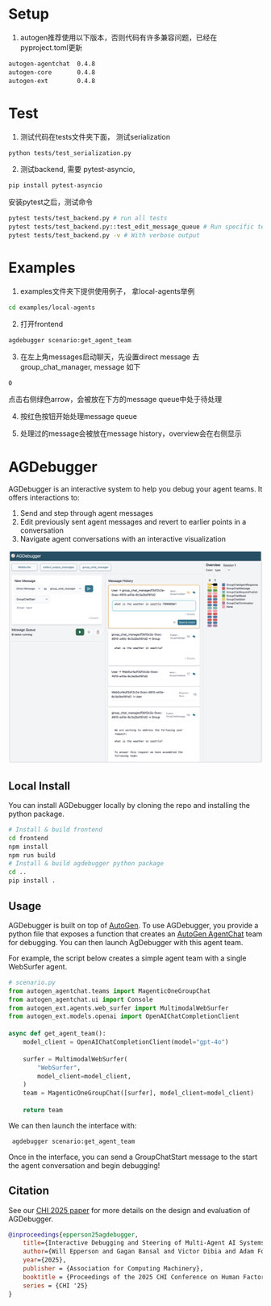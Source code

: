 # Setup

1. autogen推荐使用以下版本，否则代码有许多兼容问题，已经在pyproject.toml更新

```sh
autogen-agentchat  0.4.8
autogen-core       0.4.8
autogen-ext        0.4.8
```

# Test

1. 测试代码在tests文件夹下面， 测试serialization 

```sh
python tests/test_serialization.py
```

2. 测试backend, 需要 pytest-asyncio,

```sh
pip install pytest-asyncio
```

安装pytest之后，测试命令

```sh
pytest tests/test_backend.py # run all tests
pytest tests/test_backend.py::test_edit_message_queue # Run specific test
pytest tests/test_backend.py -v # With verbose output
```

# Examples

1. examples文件夹下提供使用例子， 拿local-agents举例

```sh
cd examples/local-agents 
```

2. 打开frontend

```sh
agdebugger scenario:get_agent_team
```

3. 在左上角messages启动聊天，先设置direct message 去 group_chat_manager, message 如下

```sh
0 
```

点击右侧绿色arrow，会被放在下方的message queue中处于待处理

4. 按红色按钮开始处理message queue

5. 处理过的message会被放在message history，overview会在右侧显示




# AGDebugger

AGDebugger is an interactive system to help you debug your agent teams. It offers interactions to:

1. Send and step through agent messages
2. Edit previously sent agent messages and revert to earlier points in a conversation
3. Navigate agent conversations with an interactive visualization

![screenshot of AGDebugger interface](.github/screenshots/agdebugger_sc.png)

## Local Install

You can install AGDebugger locally by cloning the repo and installing the python package.

```sh
# Install & build frontend
cd frontend
npm install
npm run build
# Install & build agdebugger python package
cd ..
pip install .
```

## Usage

AGDebugger is built on top of [AutoGen](https://microsoft.github.io/autogen/stable/). To use AGDebugger, you provide a python file that exposes a function that creates an [AutoGen AgentChat](https://microsoft.github.io/autogen/stable/user-guide/agentchat-user-guide/index.html) team for debugging. You can then launch AgDebugger with this agent team.

For example, the script below creates a simple agent team with a single WebSurfer agent.

```python
# scenario.py
from autogen_agentchat.teams import MagenticOneGroupChat
from autogen_agentchat.ui import Console
from autogen_ext.agents.web_surfer import MultimodalWebSurfer
from autogen_ext.models.openai import OpenAIChatCompletionClient

async def get_agent_team():
    model_client = OpenAIChatCompletionClient(model="gpt-4o")

    surfer = MultimodalWebSurfer(
        "WebSurfer",
        model_client=model_client,
    )
    team = MagenticOneGroupChat([surfer], model_client=model_client)

    return team
```

We can then launch the interface with:

```sh
 agdebugger scenario:get_agent_team
```

Once in the interface, you can send a GroupChatStart message to the start the agent conversation and begin debugging!

## Citation

See our [CHI 2025 paper](https://arxiv.org/abs/2503.02068) for more details on the design and evaluation of AGDebugger.

```bibtex
@inproceedings{epperson25agdebugger,
    title={Interactive Debugging and Steering of Multi-Agent AI Systems},
    author={Will Epperson and Gagan Bansal and Victor Dibia and Adam Fourney and Jack Gerrits and Erkang Zhu and Saleema Amershi},
    year={2025},
    publisher = {Association for Computing Machinery},
    booktitle = {Proceedings of the 2025 CHI Conference on Human Factors in Computing Systems},
    series = {CHI '25}
}
```
